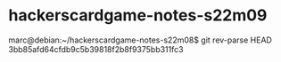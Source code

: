 # hackerscardgame-notes-s22m09
marc@debian:~/hackerscardgame-notes-s22m08$ git rev-parse HEAD 3bb85afd64cfdb9c5b39818f2b8f9375bb311fc3
